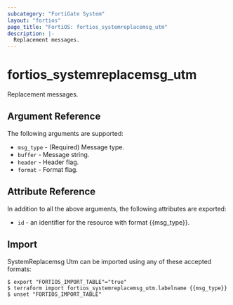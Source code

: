```yaml
---
subcategory: "FortiGate System"
layout: "fortios"
page_title: "FortiOS: fortios_systemreplacemsg_utm"
description: |-
  Replacement messages.
---
```


# fortios_systemreplacemsg_utm
Replacement messages.

## Argument Reference


The following arguments are supported:

* `msg_type` - (Required) Message type.
* `buffer` - Message string.
* `header` - Header flag.
* `format` - Format flag.


## Attribute Reference

In addition to all the above arguments, the following attributes are exported:
* `id` - an identifier for the resource with format {{msg_type}}.

## Import

SystemReplacemsg Utm can be imported using any of these accepted formats:
```
$ export "FORTIOS_IMPORT_TABLE"="true"
$ terraform import fortios_systemreplacemsg_utm.labelname {{msg_type}}
$ unset "FORTIOS_IMPORT_TABLE"
```
